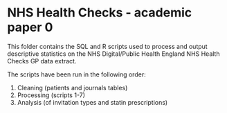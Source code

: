 # NHS Health Checks - academic paper 0

This folder contains the SQL and R scripts used to process and output descriptive statistics on the NHS Digital/Public Health England NHS Health Checks GP data extract.

The scripts have been run in the following order:

1) Cleaning (patients and journals tables)
2) Processing (scripts 1-7)
3) Analysis (of invitation types and statin prescriptions)

